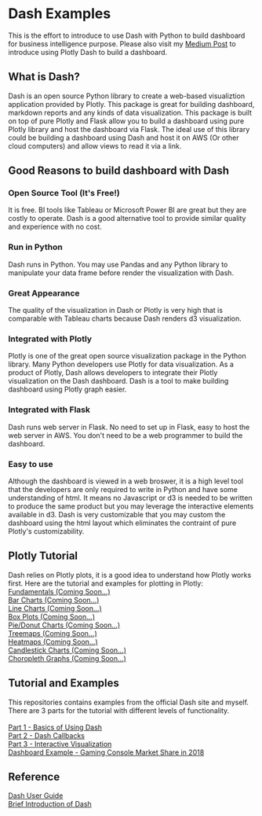 # Dash Examples

This is the effort to introduce to use Dash with Python to build dashboard for business intelligence purpose. Please also visit my <a href="https://medium.com/@jjsham/building-dashboard-using-plotly-dash-36bf94a1137">Medium Post</a> to introduce using Plotly Dash to build a dashboard.

## What is Dash?
Dash is an open source Python library to create a web-based visualiztion application provided by Plotly. This package is great for building dashboard, markdown reports and any kinds of data visualization. This package is built on top of pure Plotly and Flask allow you to build a dashboard using pure Plotly library and host the dashboard via Flask. The ideal use of this library could be building a dashboard using Dash and host it on AWS (Or other cloud computers) and allow views to read it via a link.

## Good Reasons to build dashboard with Dash

### Open Source Tool (It's Free!)
It is free. BI tools like Tableau or Microsoft Power BI are great but they are costly to operate. Dash is a good alternative tool to provide similar quality and experience with no cost. 

### Run in Python
Dash runs in Python. You may use Pandas and any Python library to manipulate your data frame before render the visualization with Dash.

### Great Appearance
The quality of the visualization in Dash or Plotly is very high that is comparable with Tableau charts because Dash renders d3 visualization. 

### Integrated with Plotly
Plotly is one of the great open source visualization package in the Python library. Many Python developers use Plotly for data visualization. As a product of Plotly, Dash allows developers to integrate their Plotly visualization on the Dash dashboard. Dash is a tool to make building dashboard using Plotly graph easier.

### Integrated with Flask
Dash runs web server in Flask. No need to set up in Flask, easy to host the web server in AWS. You don't need to be a web programmer to build the dashboard.

### Easy to use
Although the dashboard is viewed in a web broswer, it is a high level tool that the developers are only required to write in Python and have some understanding of html. It means no Javascript or d3 is needed to be written to produce the same product but you may leverage the interactive elements available in d3. Dash is very customizable that you may custom the dashboard using the html layout which eliminates the contraint of pure Plotly's customizability.

## Plotly Tutorial
Dash relies on Plotly plots, it is a good idea to understand how Plotly works first. Here are the tutorial and examples for plotting in Plotly:<br>
[Fundamentals (Coming Soon...)](/)<br>
[Bar Charts (Coming Soon...)](/)<br>
[Line Charts (Coming Soon...)](/)<br>
[Box Plots (Coming Soon...)](/)<br>
[Pie/Donut Charts (Coming Soon...)](/)<br>
[Treemaps (Coming Soon...)](/)<br>
[Heatmaps (Coming Soon...)](/) <br>
[Candlestick Charts (Coming Soon...)](/)<br>
[Choropleth Graphs (Coming Soon...)](/)


## Tutorial and Examples
This repositories contains examples from the official Dash site and myself. There are 3 parts for the tutorial with different levels of functionality.
<br><br>
[Part 1 - Basics of Using Dash](/Part1) <br>
[Part 2 - Dash Callbacks](/Part2)<br>
[Part 3 - Interactive Visualization](/Part3)<br>
[Dashboard Example - Gaming Console Market Share in 2018](/DashboardExample)


## Reference
[Dash User Guide](https://dash.plotly.com/)<br>
[Brief Introduction of Dash](https://medium.com/plotly/introducing-dash-5ecf7191b503)
